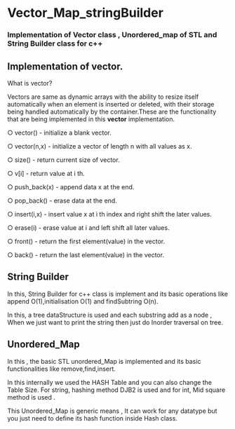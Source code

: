 # Vector_Map_stringBuilder

### Implementation of Vector class , Unordered_map of STL and String Builder class for c++

Implementation of vector.
---
What is vector?

Vectors are same as dynamic arrays with the ability to resize itself automatically when
an element is inserted or deleted, with their storage being handled automatically by the
container.These are the functionality that are being implemented in this **vector** implementation.

○ vector() - initialize a blank vector.

○ vector(n,x) - initialize a vector of length n with all values as x.

○ size() - return current size of vector.

○ v[i] - return value at i th.

○ push_back(x) - append data x at the end.

○ pop_back() - erase data at the end.

○ insert(i,x) - insert value x at i th index and right shift the later values.

○ erase(i) - erase value at i and left shift all later values.

○ front() - return the first element(value) in the vector.

○ back() - return the last element(value) in the vector.


String Builder
---

In this,  String Builder for c++ class is implement and its basic operations like append O(1),initialisation O(1) and findSubtring O(n).

In this, a tree dataStructure is used and each substring add as a node , When we just want to print the string then just do  Inorder traversal on tree.

Unordered_Map
---

In this , the basic STL unordered_Map is implemented and its basic functionalities like remove,find,insert. 

In this internally we used the HASH Table and you can also  change the Table Size. For string, hashing method DJB2 is used and for int, Mid square method is used . 

This Unordered_Map is generic means , It can work for any datatype but you just need to define its hash function inside Hash class.
